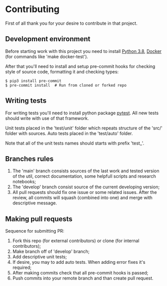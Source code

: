 # Contributing

First of all thank you for your desire to contribute in that project.

## Development environment

Before starting work with this project you need to install [Python 3.8](https://www.python.org/), [Docker](https://www.docker.com/) (for commands like 'make docker-test').

After that you'll need to install and setup pre-commit hooks for checking style of source code, formatting it and checking types:

```
$ pip3 install pre-commit
$ pre-commit install  # Run from cloned or forked repo
```

## Writing tests

For writing tests you'll need to install python package [pytest](https://docs.pytest.org/). All new tests should write with use of that framework.

Unit tests placed in the 'test/unit' folder which repeats structure of the 'src/' folder with sources. Auto tests placed in the 'test/auto' folder.

Note that all of the unit tests names should starts with prefix 'test_'.

## Branches rules

1) The 'main' branch consists sources of the last work and tested version of the util, correct documentation, some helpfull scripts and research notebooks;
2) The 'develop' branch consist source of the current developing version;
3) All pull requests should fix one issue or some related issues. After the review, all commits will squash (combined into one) and merge with descriptive message.

## Making pull requests

Sequence for submitting PR:

1) Fork this repo (for external contributors) or clone (for internal contributors);
2) Make branch off of 'develop' branch;
3) Add descriptive unit tests;
4) If desire, you may to add auto tests. When adding error fixes it's required;
5) After making commits check that all pre-commit hooks is passed;
6) Push commits into your remote branch and than create pull request.
